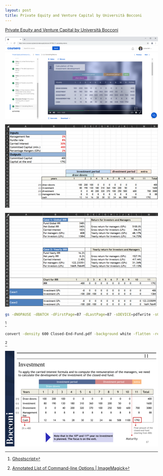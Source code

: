 ```yaml
---
layout: post
title: Private Equity and Venture Capital by Università Bocconi
---
```


[Private Equity and Venture Capital by Università Bocconi](https://www.coursera.org/learn/private-equity)

![2-11-Calculating-Returns-Coursera](/images/Bocconi/2-11-Calculating-Returns-Coursera.png)

![XLSX Screenshot 1](/images/Bocconi/CEF1.png)

![XLSX Screenshot 2](/images/Bocconi/CEF2.png)


```bash
gs -dNOPAUSE -dBATCH -dFirstPage=87 -dLastPage=87 -sDEVICE=pdfwrite -sOutputFile=Closed-End-Fund.pdf -f Slides-Week-2.pdf
```

[^1]

[^1]: [Ghostscript](https://www.ghostscript.com/documentation/index.html)


```bash
convert -density 600 Closed-End-Fund.pdf -background white -flatten -resize 700x700^ -quality 100 Closed-End-Fund.png
```

[^2]

[^2]: [Annotated List of Command-line Options \| ImageMagick](https://imagemagick.org/script/command-line-options.php)

![Closed End Fund](/images/Bocconi/Closed-End-Fund.png)